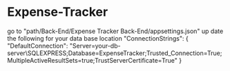 # Expense-Tracker
go to "path/Back-End/Expense Tracker Back-End/appsettings.json"
up date the following for your data base location
"ConnectionStrings": {
    "DefaultConnection": "Server=your-db-server\\SQLEXPRESS;Database=ExpenseTracker;Trusted_Connection=True;MultipleActiveResultSets=true;TrustServerCertificate=True"
  }
  
